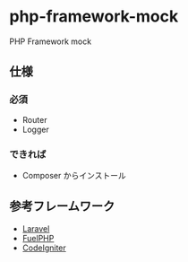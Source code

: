 # php-framework-mock
PHP Framework mock

## 仕様

### 必須
- Router
- Logger

### できれば
- Composer からインストール

## 参考フレームワーク
- [Laravel](https://github.com/laravel/laravel)
- [FuelPHP](https://github.com/fuel/core)
- [CodeIgniter](https://github.com/bcit-ci/CodeIgniter)
